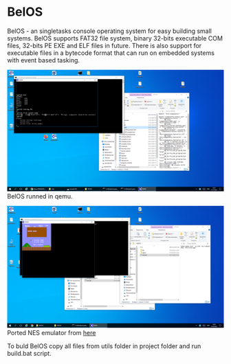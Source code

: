 # BelOS
BelOS - an singletasks console operating system for easy building small systems.
BelOS supports FAT32 file system, binary 32-bits executable COM files, 32-bits PE EXE and ELF files in future.
There is also support for executable files in a bytecode format that can run on embedded systems with event based tasking.

![screenshot](https://github.com/Alexey1994/BelOS/raw/main/binary/BIOS32/screenshots/1.png)
BelOS runned in qemu.

![screenshot](https://github.com/Alexey1994/BelOS/raw/main/binary/BIOS32/screenshots/3.png)
Ported NES emulator from [here](https://github.com/ObaraEmmanuel/NES)

To buld BelOS copy all files from utils folder in project folder and run build.bat script.
